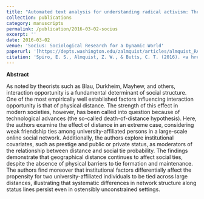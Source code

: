 ```yaml
---
title: "Automated text analysis for understanding radical activism: The topical agenda of the North American animal liberation movement"
collection: publications
category: manuscripts
permalink: /publication/2016-03-02-socius
excerpt: ''
date: 2016-03-02
venue: 'Socius: Sociological Research for a Dynamic World'
paperurl: '[https://depts.washington.edu/zalmquist/articles/almquist_RAP.pdf](https://depts.washington.edu/zalmquist/articles/almquist_Socius.pdf)'
citation: 'Spiro, E. S., Almquist, Z. W., & Butts, C. T. (2016). <a href="https://journals.sagepub.com/doi/full/10.1177/2378023116634340">The persistence of division: Geography, institutions, and online friendship ties</a>. <i>Socius: Sociological Research for a Dynamic World</i>, 2.'
---
```





**Abstract**

As noted by theorists such as Blau, Durkheim, Mayhew, and others, interaction opportunity is a fundamental determinant of social structure. One of the most empirically well established factors influencing interaction opportunity is that of physical distance. The strength of this effect in modern societies, however, has been called into question because of technological advances (the so-called death-of-distance hypothesis). Here, the authors examine the effect of distance in an extreme case, considering weak friendship ties among university-affiliated persons in a large-scale online social network. Additionally, the authors explore institutional covariates, such as prestige and public or private status, as moderators of the relationship between distance and social tie probability. The findings demonstrate that geographical distance continues to affect social ties, despite the absence of physical barriers to tie formation and maintenance. The authors find moreover that institutional factors differentially affect the propensity for two university-affiliated individuals to be tied across large distances, illustrating that systematic differences in network structure along status lines persist even in ostensibly unconstrained settings.
